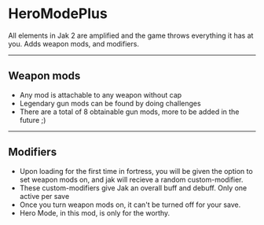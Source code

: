 # HeroModePlus
All elements in Jak 2 are amplified and the game throws everything it has at you. Adds weapon mods, and modifiers.

-------------------------------------------------------------------------------------------------------------------------------------------------------
Weapon mods
-------------------------------------------------------------------------------------------------------------------------------------------------------
- Any mod is attachable to any weapon without cap
- Legendary gun mods can be found by doing challenges
- There are a total of 8 obtainable gun mods, more to be added in the future ;)
-------------------------------------------------------------------------------------------------------------------------------------------------------
Modifiers
-------------------------------------------------------------------------------------------------------------------------------------------------------
- Upon loading for the first time in fortress, you will be given the option to set weapon mods on, and jak will recieve a random custom-modifier.
- These custom-modifiers give Jak an overall buff and debuff. Only one active per save
- Once you turn weapon mods on, it can't be turned off for your save.
- Hero Mode, in this mod, is only for the worthy.
